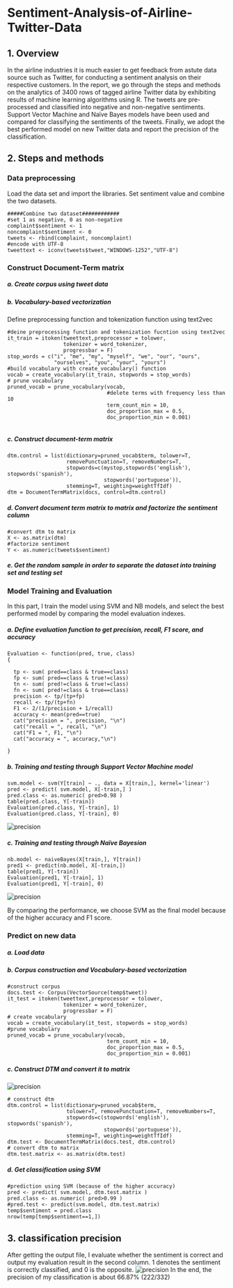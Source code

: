 # Sentiment-Analysis-of-Airline-Twitter-Data

## 1. Overview
In the airline industries it is much easier to get feedback from astute data source such as Twitter, for conducting a sentiment analysis on their respective customers. In the report, we go through the steps and methods on the analytics of 3400 rows of tagged airline Twitter data by
exhibiting results of machine learning algorithms using R. The tweets are pre-processed and
classified into negative and non-negative sentiments. Support Vector Machine and Naïve Bayes
models have been used and compared for classifying the sentiments of the tweets. Finally, we
adopt the best performed model on new Twitter data and report the precision of the classification.

## 2. Steps and methods
### Data preprocessing
Load the data set and import the libraries.
Set sentiment value and combine the two datasets.
```
#####Combine two dataset############
#set 1 as negative, 0 as non-negative
complaint$sentiment <- 1
noncomplaint$sentiment <- 0
tweets <- rbind(complaint, noncomplaint)
#encode with UTF-8
tweettext <- iconv(tweets$tweet,"WINDOWS-1252","UTF-8")
```
### Construct Document-Term matrix
##### a. Create corpus using tweet data

##### b. Vocabulary-based vectorization
Define preprocessing function and tokenization function using text2vec

```
#deine preprocessing function and tokenization fucntion using text2vec
it_train = itoken(tweettext,preprocessor = tolower,
                  tokenizer = word_tokenizer,
                  progressbar = F)
stop_words = c("i", "me", "my", "myself", "we", "our", "ours",
               "ourselves", "you", "your", "yours")  
#build vocabulary with create_vocabulary() function
vocab = create_vocabulary(it_train, stopwords = stop_words)
# prune vocabulary
pruned_vocab = prune_vocabulary(vocab,  
                                #delete terms with frequency less than 10
                                term_count_min = 10,   
                                doc_proportion_max = 0.5,  
                                doc_proportion_min = 0.001)


```

##### c. Construct document-term matrix
```
dtm.control = list(dictionary=pruned_vocab$term, tolower=T,
                   removePunctuation=T, removeNumbers=T,
                   stopwords=c(mystop,stopwords('english'), stopwords('spanish'),
                               stopwords('portuguese')),
                   stemming=T, weighting=weightTfIdf)
dtm = DocumentTermMatrix(docs, control=dtm.control)

```

##### d. Convert document term matrix to matrix and factorize the sentiment column
```
#convert dtm to matrix
X <- as.matrix(dtm)
#factorize sentiment
Y <- as.numeric(tweets$sentiment)
```

##### e. Get the random sample in order to separate the dataset into training set and testing set

### Model Training and Evaluation
In this part, I train the model using SVM and NB models, and select the best performed
model by comparing the model evaluation indexes.

##### a. Define evaluation function to get precision, recall, F1 score, and accuracy
```
Evaluation <- function(pred, true, class)
{

  tp <- sum( pred==class & true==class)
  fp <- sum( pred==class & true!=class)
  tn <- sum( pred!=class & true!=class)
  fn <- sum( pred!=class & true==class)
  precision <- tp/(tp+fp)
  recall <- tp/(tp+fn)
  F1 <- 2/(1/precision + 1/recall)
  accuracy <- mean(pred==true)
  cat("precision = ", precision, "\n")
  cat("recall = ", recall, "\n")
  cat("F1 = ", F1, "\n")
  cat("accuracy = ", accuracy,"\n")

}
```

##### b. Training and testing through Support Vector Machine model
```
svm.model <- svm(Y[train] ~ ., data = X[train,], kernel='linear')
pred <- predict( svm.model, X[-train,] )
pred.class <- as.numeric( pred>0.98 )
table(pred.class, Y[-train])
Evaluation(pred.class, Y[-train], 1)
Evaluation(pred.class, Y[-train], 0)
```
![precision](image/svm.png)

##### c. Training and testing through Naïve Bayesion
```
nb.model <- naiveBayes(X[train,], Y[train])
pred1 <- predict(nb.model, X[-train,])
table(pred1, Y[-train])
Evaluation(pred1, Y[-train], 1)
Evaluation(pred1, Y[-train], 0)
```
![precision](image/final.png)

By comparing the performance, we choose SVM as the final model because of the higher
accuracy and F1 score.

### Predict on new data
##### a. Load data

##### b. Corpus construction and Vocabulary-based vectorization
```
#construct corpus
docs.test <- Corpus(VectorSource(temp$tweet))
it_test = itoken(tweettext,preprocessor = tolower,
                  tokenizer = word_tokenizer,
                  progressbar = F)
# create vocabulary
vocab = create_vocabulary(it_test, stopwords = stop_words)
#prune vocabulary
pruned_vocab = prune_vocabulary(vocab,
                                term_count_min = 10,
                                doc_proportion_max = 0.5,
                                doc_proportion_min = 0.001)
```

##### c. Construct DTM and convert it to matrix
![precision](image/dtm.png)
```
# construct dtm
dtm.control = list(dictionary=pruned_vocab$term,
                   tolower=T, removePunctuation=T, removeNumbers=T,
                   stopwords=c(stopwords('english'), stopwords('spanish'),
                               stopwords('portuguese')),
                   stemming=T, weighting=weightTfIdf)
dtm.test <- DocumentTermMatrix(docs.test, dtm.control)
# convert dtm to matrix
dtm.test.matrix <- as.matrix(dtm.test)
```
##### d. Get classification using SVM
```
#prediction using SVM (because of the higher accuracy)
pred <- predict( svm.model, dtm.test.matrix )
pred.class <- as.numeric( pred>0.99 )
#pred.test <- predict(svm.model, dtm.test.matrix)
temp$sentiment = pred.class
nrow(temp[temp$sentiment==1,])
```

## 3. classification precision
After getting the output file, I evaluate whether the sentiment is correct and output my
evaluation result in the second column. 1 denotes the sentiment is correctly classified, and 0 is
the opposite.
![precision](image/tagging.png)
In the end, the precision of my classification is about 66.87% (222/332)
